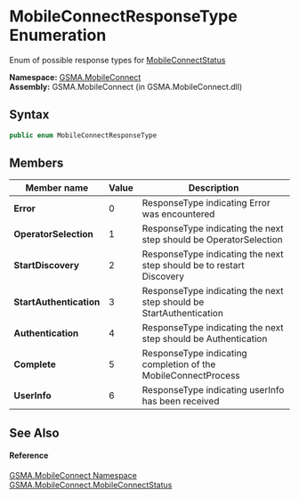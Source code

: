 MobileConnectResponseType Enumeration
=====================================
Enum of possible response types for [MobileConnectStatus][1]

**Namespace:** [GSMA.MobileConnect][2]  
**Assembly:** GSMA.MobileConnect (in GSMA.MobileConnect.dll)

Syntax
------

```csharp
public enum MobileConnectResponseType
```


Members
-------

Member name             | Value | Description                                                          
----------------------- | ----- | -------------------------------------------------------------------- 
**Error**               | 0     | ResponseType indicating Error was encountered                        
**OperatorSelection**   | 1     | ResponseType indicating the next step should be OperatorSelection    
**StartDiscovery**      | 2     | ResponseType indicating the next step should be to restart Discovery 
**StartAuthentication** | 3     | ResponseType indicating the next step should be StartAuthentication  
**Authentication**      | 4     | ResponseType indicating the next step should be Authentication       
**Complete**            | 5     | ResponseType indicating completion of the MobileConnectProcess       
**UserInfo**            | 6     | ResponseType indicating userInfo has been received                   


See Also
--------

#### Reference
[GSMA.MobileConnect Namespace][2]  
[GSMA.MobileConnect.MobileConnectStatus][1]  

[1]: ../MobileConnectStatus/README.md
[2]: ../README.md
[3]: ../../_icons/Help.png